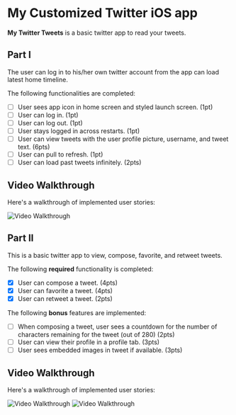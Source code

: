 # My Customized Twitter iOS app

**My Twitter Tweets** is a basic twitter app to read your tweets.

## Part I

The user can log in to his/her own twitter account from the app can load latest home timeline.

The following functionalities are completed:

- [ ] User sees app icon in home screen and styled launch screen. (1pt)
- [ ] User can log in. (1pt)
- [ ] User can log out. (1pt)
- [ ] User stays logged in across restarts. (1pt)
- [ ] User can view tweets with the user profile picture, username, and tweet text. (6pts)
- [ ] User can pull to refresh. (1pt)
- [ ] User can load past tweets infinitely. (2pts)

## Video Walkthrough

Here's a walkthrough of implemented user stories:

<img src='http://g.recordit.co/fuWekqI661.gif' title='My Twitter App Walkthrough of Part I' width='' alt='Video Walkthrough' />

## Part II

This is a basic twitter app to view, compose, favorite, and retweet tweets.

The following **required** functionality is completed:

- [X] User can compose a tweet. (4pts)
- [X] User can favorite a tweet. (4pts)
- [X] User can retweet a tweet. (2pts)

The following **bonus** features are implemented:

- [ ] When composing a tweet, user sees a countdown for the number of characters remaining for the tweet (out of 280) (2pts)
- [ ] User can view their profile in a profile tab. (3pts)
- [ ] User sees embedded images in tweet if available. (3pts)

## Video Walkthrough

Here's a walkthrough of implemented user stories:

<img src='http://g.recordit.co/eKIHt9Vgzx.gif' title='Video Walkthrough of Part II' width='' alt='Video Walkthrough' />
<img src='http://g.recordit.co/rv5T8ETy1G.gif' title='Video Walkthrough of Part II' width='' alt='Video Walkthrough' />
